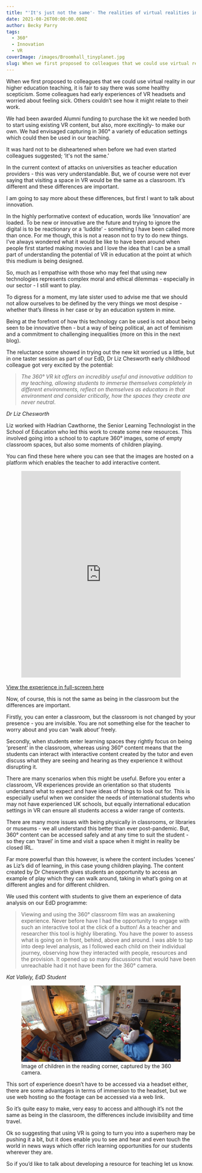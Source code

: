 ```yaml
---
title: "'It's just not the same'- The realities of virtual realities in teaching and learning in Higher Education"
date: 2021-08-26T00:00:00.000Z
author: Becky Parry
tags:
  - 360°
  - Innovation
  - VR
coverImage: /images/Broomhall_tinyplanet.jpg
slug: When we first proposed to colleagues that we could use virtual reality in our higher education teaching, it is fair to say there was some healthy scepticism. Some colleagues had early experiences of VR headsets and worried about feeling sick. Others couldn’t see how it might relate to their work.
---
```


When we first proposed to colleagues that we could use virtual reality in our higher education teaching, it is fair to say there was some healthy scepticism. Some colleagues had early experiences of VR headsets and worried about feeling sick. Others couldn’t see how it might relate to their work.

We had been awarded Alumni funding to purchase the kit we needed both to start using existing VR content, but also, more excitingly- to make our own. We had envisaged capturing in 360° a variety of education settings which could then be used in our teaching.

It was hard not to be disheartened when before we had even started colleagues suggested; ‘it's not the same.’

In the current context of attacks on universities as teacher education providers - this was very understandable. But, we of course were not ever saying that visiting a space in VR would be the same as a classroom. It’s different and these differences are important. 

I am going to say more about these differences, but first I want to talk about innovation.

In the highly performative context of education, words like ‘innovation’ are loaded. To be new or innovative are the future and trying to ignore the digital is to be reactionary or a ‘luddite’ - something I have been called more than once. For me though, this is not a reason not to try to do new things. I’ve always wondered what it would be like to have been around when people first started making movies and I love the idea that I can be a small part of understanding the potential of VR in education at the point at which this medium is being designed.

So, much as I empathise with those who may feel that using new technologies represents complex moral and ethical dilemmas - especially in our sector - I still want to play.

To digress for a moment, my late sister used to advise me that we should not allow ourselves to be defined by the very things we most despise - whether that’s illness in her case or by an education system in mine.

Being at the forefront of how this technology can be used is not about being seen to be innovative then - but a way of being political, an act of feminism and a commitment to challenging inequalities (more on this in the next blog).

The reluctance some showed in trying out the new kit worried us a little, but in one taster session as part of our EdD, Dr Liz Chesworth early childhood colleague got very excited by the potential:

> _The 360° VR kit offers an incredibly useful and innovative addition to my teaching, allowing students to immerse themselves completely in different environments, reflect on themselves as educators in that environment and consider critically, how the spaces they create are never neutral_. 

<cite>Dr Liz Chesworth</cite>

Liz worked with Hadrian Cawthorne, the Senior Learning Technologist in the School of Education who led this work to create some new resources. This involved going into a school to to capture 360° images, some of empty classroom spaces, but also some moments of children playing.

You can find these here where you can see that the images are hosted on a platform which enables the teacher to add interactive content.

<figure class="video_container">
<iframe allowfullscreen="yes" allowvr ="yes" frameborder="0" height="550px" scrolling="no" width="100%" src="https://wvr.li/ul9l31"></iframe>
</figure>

[View the experience in full-screen here](https://wvr.li/ul9l31)

Now, of course, this is not the same as being in the classroom but the differences are important.

Firstly, you can enter a classroom, but the classroom is not changed by your presence - you are invisible. You are not something else for the teacher to worry about and you can ‘walk about’ freely.

Secondly, when students enter learning spaces they rightly focus on being ‘present’ in the classroom, whereas using 360° content means that the students can interact with interactive content created by the tutor and even discuss what they are seeing and hearing as they experience it without disrupting it.

There are many scenarios when this might be useful. Before you enter a classroom, VR experiences provide an orientation so that students understand what to expect and have ideas of things to look out for. This is especially useful when we consider the needs of international students who may not have experienced UK schools, but equally international education settings in VR can ensure all students access a wider range of contexts.

There are many more issues with being physically in classrooms, or libraries or museums - we all understand this better than ever post-pandemic. But, 360° content can be accessed safely and at any time to suit the student - so they can ‘travel’ in time and visit a space when it might in reality be closed IRL.

Far more powerful than this however, is where the content includes ‘scenes’ as Liz’s did of learning, in this case young children playing. The content created by Dr Chesworth gives students an opportunity to access an example of play which they can walk around, taking in what’s going on at different angles and for different children.

We used this content with students to give them an experience of data analysis on our EdD programme: 

> Viewing and using the 360° classroom film was an awakening experience. Never before have I had the opportunity to engage with such an interactive tool at the click of a button! As a teacher and researcher this tool is highly liberating. You have the power to assess what is going on in front, behind, above and around. I was able to tap into deep level analysis, as I followed each child on their individual journey, observing how they interacted with people, resources and the provision. It opened up so many discussions that would have been unreachable had it not have been for the 360° camera.

<cite>Kat Vallely, EdD Student</cite>

<figure>
<img alt="Image of children in the reading corner, captured by the 360 camera" src="/images/Screenshot-2021-09-03-135633-1024x490.png" />
<figcaption>Image of children in the reading corner, captured by the 360 camera.</figcaption>
</figure>

This sort of experience doesn’t have to be accessed via a headset either, there are some advantages in terms of immersion to the headset, but we use web hosting so the footage can be accessed via a web link. 

So it’s quite easy to make, very easy to access and although it’s not the same as being in the classroom, the differences include invisibility and time travel.

Ok so suggesting that using VR is going to turn you into a superhero may be pushing it a bit, but it does enable you to see and hear and even touch the world in news ways which offer rich learning opportunities for our students wherever they are.

So if you’d like to talk about developing a resource for teaching let us know.
